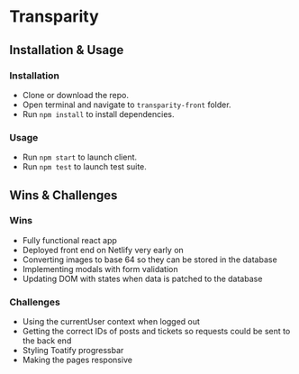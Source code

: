 # Transparity

## Installation & Usage

### Installation

* Clone or download the repo.
* Open terminal and navigate to `transparity-front` folder.
* Run `npm install` to install dependencies.

### Usage

* Run `npm start` to launch client.
* Run `npm test` to launch test suite.



## Wins & Challenges

### Wins

* Fully functional react app
* Deployed front end on Netlify very early on
* Converting images to base 64 so they can be stored in the database
* Implementing modals with form validation
* Updating DOM with states when data is patched to the database

### Challenges

* Using the currentUser context when logged out
* Getting the correct IDs of posts and tickets so requests could be sent to the back end
* Styling Toatify progressbar
* Making the pages responsive